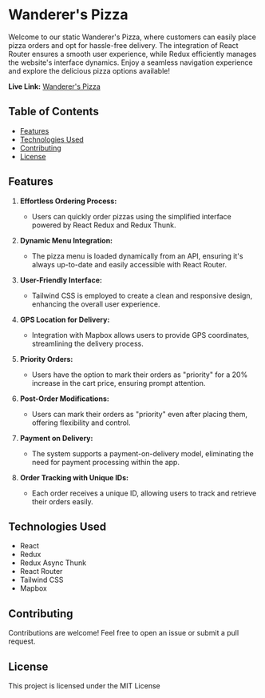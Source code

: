 # Wanderer's Pizza

Welcome to our static Wanderer's Pizza, where customers can easily place pizza orders and opt for hassle-free delivery. The integration of React Router ensures a smooth user experience, while Redux efficiently manages the website's interface dynamics. Enjoy a seamless navigation experience and explore the delicious pizza options available!

**Live Link:** [Wanderer's Pizza](https://main--endearing-sfogliatella-f357a8.netlify.app/)

## Table of Contents

- [Features](#features)
- [Technologies Used](#technologies-used)
- [Contributing](#contributing)
- [License](#license)

## Features

1. **Effortless Ordering Process:**
   - Users can quickly order pizzas using the simplified interface powered by React Redux and Redux Thunk.

2. **Dynamic Menu Integration:**
   - The pizza menu is loaded dynamically from an API, ensuring it's always up-to-date and easily accessible with React Router.

3. **User-Friendly Interface:**
   - Tailwind CSS is employed to create a clean and responsive design, enhancing the overall user experience.

4. **GPS Location for Delivery:**
   - Integration with Mapbox allows users to provide GPS coordinates, streamlining the delivery process.

5. **Priority Orders:**
   - Users have the option to mark their orders as "priority" for a 20% increase in the cart price, ensuring prompt attention.

6. **Post-Order Modifications:**
   - Users can mark their orders as "priority" even after placing them, offering flexibility and control.

7. **Payment on Delivery:**
   - The system supports a payment-on-delivery model, eliminating the need for payment processing within the app.

8. **Order Tracking with Unique IDs:**
   - Each order receives a unique ID, allowing users to track and retrieve their orders easily.


## Technologies Used

- React
- Redux
- Redux Async Thunk
- React Router
- Tailwind CSS
- Mapbox

## Contributing

Contributions are welcome! Feel free to open an issue or submit a pull request.

## License

This project is licensed under the MIT License

